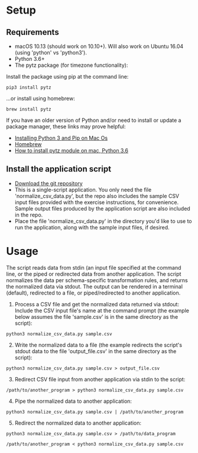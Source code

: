 
# Setup
## Requirements
* macOS 10.13 (should work on 10.10+). Will also work on Ubuntu 16.04 (using 'python' vs 'python3'). 
* Python 3.6+
* The pytz package (for timezone functionality):

Install the package using pip at the command line:
```
pip3 install pytz
```

...or install using homebrew:
```
brew install pytz
```

If you have an older version of Python and/or need to install or update a package manager, these links may prove helpful: 
* [Installing Python 3 and Pip on Mac Os](https://itsevans.com/install-pip-osx/)
* [Homebrew](https://brew.sh/)
* [How to install pytz module on mac, Python 3.6](https://teamtreehouse.com/community/how-to-install-pytz-module-on-mac-python-36)

## Install the application script
* [Download the git repository](https://github.com/joecanas/normalize_csv_data/archive/master.zip)
* This is a single-script application. You only need the file 'normalize_csv_data.py', but the repo also includes the sample CSV input files provided with the exercise instructions, for convenience. Sample output files produced by the application script are also included in the repo.
* Place the file 'normalize_csv_data.py' in the directory you'd like to use to run the application, along with the sample input files, if desired.

# Usage
The script reads data from stdin (an input file specified at the command line, or the piped or redirected data from another application. The script normalizes the data per schema-specific transformation rules, and returns the normalized data via stdout. The output can be rendered in a terminal (default), redirected to a file, or piped/redirected to another application.

1. Process a CSV file and get the normalized data returned via stdout:
Include the CSV input file's name at the command prompt (the example below assumes the file 'sample.csv' is in the same directory as the script):

```
python3 normalize_csv_data.py sample.csv
```

2. Write the normalized data to a file (the example redirects the script's stdout data to the file 'output_file.csv' in the same directory as the script):

```
python3 normalize_csv_data.py sample.csv > output_file.csv
```

3. Redirect CSV file input from another application via stdin to the script:

```
/path/to/another_program > python3 normalize_csv_data.py sample.csv
```

4. Pipe the normalized data to another application:

```
python3 normalize_csv_data.py sample.csv | /path/to/another_program
```

5. Redirect the normalized data to another application:

```
python3 normalize_csv_data.py sample.csv > /path/to/data_program

/path/to/another_program < python3 normalize_csv_data.py sample.csv
```
